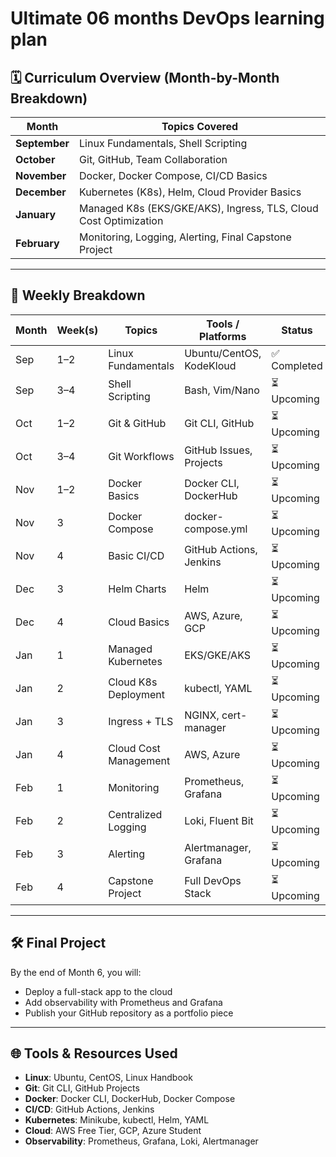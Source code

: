 # Ultimate 06 months DevOps learning plan


## 🗓️ Curriculum Overview (Month-by-Month Breakdown)

| Month | Topics Covered |
|-------|----------------|
| **September** | Linux Fundamentals, Shell Scripting |
| **October** | Git, GitHub, Team Collaboration |
| **November** | Docker, Docker Compose, CI/CD Basics |
| **December** | Kubernetes (K8s), Helm, Cloud Provider Basics |
| **January** | Managed K8s (EKS/GKE/AKS), Ingress, TLS, Cloud Cost Optimization |
| **February** | Monitoring, Logging, Alerting, Final Capstone Project |

---

## 📅 Weekly Breakdown

| Month | Week(s) | Topics | Tools / Platforms | Status |
|-------|---------|--------|-------------------|--------|
| Sep | 1–2 | Linux Fundamentals | Ubuntu/CentOS, KodeKloud | ✅ Completed 
| Sep | 3–4 | Shell Scripting | Bash, Vim/Nano | ⏳ Upcoming 
| Oct | 1–2 | Git & GitHub | Git CLI, GitHub | ⏳ Upcoming 
| Oct | 3–4 | Git Workflows | GitHub Issues, Projects | ⏳ Upcoming 
| Nov | 1–2 | Docker Basics | Docker CLI, DockerHub | ⏳ Upcoming 
| Nov | 3 | Docker Compose | docker-compose.yml | ⏳ Upcoming 
| Nov | 4 | Basic CI/CD | GitHub Actions, Jenkins | ⏳ Upcoming 
| Dec | 3 | Helm Charts | Helm | ⏳ Upcoming |
| Dec | 4 | Cloud Basics | AWS, Azure, GCP | ⏳ Upcoming |
| Jan | 1 | Managed Kubernetes | EKS/GKE/AKS | ⏳ Upcoming |
| Jan | 2 | Cloud K8s Deployment | kubectl, YAML | ⏳ Upcoming |
| Jan | 3 | Ingress + TLS | NGINX, cert-manager | ⏳ Upcoming |
| Jan | 4 | Cloud Cost Management | AWS, Azure | ⏳ Upcoming |
| Feb | 1 | Monitoring | Prometheus, Grafana | ⏳ Upcoming |
| Feb | 2 | Centralized Logging | Loki, Fluent Bit | ⏳ Upcoming |
| Feb | 3 | Alerting | Alertmanager, Grafana | ⏳ Upcoming |
| Feb | 4 | Capstone Project | Full DevOps Stack | ⏳ Upcoming |

---

## 🛠️ Final Project

By the end of Month 6, you will:
- Deploy a full-stack app to the cloud
- Add observability with Prometheus and Grafana
- Publish your GitHub repository as a portfolio piece

---

## 🌐 Tools & Resources Used

- **Linux**: Ubuntu, CentOS, Linux Handbook  
- **Git**: Git CLI, GitHub Projects  
- **Docker**: Docker CLI, DockerHub, Docker Compose  
- **CI/CD**: GitHub Actions, Jenkins  
- **Kubernetes**: Minikube, kubectl, Helm, YAML  
- **Cloud**: AWS Free Tier, GCP, Azure Student  
- **Observability**: Prometheus, Grafana, Loki, Alertmanager

